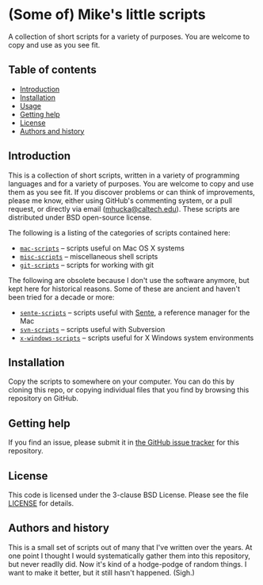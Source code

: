 (Some of) Mike's little scripts
===============================

A collection of short scripts for a variety of purposes.  You are welcome to copy and use as you see fit.

Table of contents
-----------------

* [Introduction](#introduction)
* [Installation](#installation)
* [Usage](#usage)
* [Getting help](#getting-help)
* [License](#license)
* [Authors and history](#authors-and-history)


Introduction
------------

This is a collection of short scripts, written in a variety of programming languages and for a variety of purposes.  You are welcome to copy and use them as you see fit.  If you discover problems or can think of improvements, please me know, either using GitHub's commenting system, or a pull request, or directly via email ([mhucka@caltech.edu](mhucka@caltech.edu)).  These scripts are distributed under BSD open-source license.

The following is a listing of the categories of scripts contained here:

* [`mac-scripts`](https://github.com/mhucka/small-scripts/tree/master/mac-scripts) &ndash; scripts useful on Mac OS X systems
* [`misc-scripts`](https://github.com/mhucka/small-scripts/tree/master/misc-scripts) &ndash; miscellaneous shell scripts
* [`git-scripts`](https://github.com/mhucka/small-scripts/tree/master/git-scripts)  &ndash; scripts for working with git

The following are obsolete because I don't use the software anymore, but kept here for historical reasons.  Some of these are ancient and haven't been tried for a decade or more:

* [`sente-scripts`](https://github.com/mhucka/small-scripts/tree/master/sente-scripts) &ndash; scripts useful with [Sente](http://www.thirdstreetsoftware.com/site/Sente.html), a reference manager for the Mac
* [`svn-scripts`](https://github.com/mhucka/small-scripts/tree/master/svn-scripts)  &ndash; scripts useful with Subversion
* [`x-windows-scripts`](https://github.com/mhucka/small-scripts/tree/master/x-windows-scripts) &ndash; scripts useful for X Windows system environments


Installation
------------

Copy the scripts to somewhere on your computer.  You can do this by cloning this repo, or copying individual files that you find by browsing this repository on GitHub.


Getting help
------------

If you find an issue, please submit it in [the GitHub issue tracker](https://github.com/mhucka/small-scripts/issues) for this repository.


License
-------

This code is licensed under the 3-clause BSD License.  Please see the file [LICENSE](https://raw.githubusercontent.com/mhucka/small-scripts/master/LICENSE) for details.


Authors and history
---------------------------

This is a small set of scripts out of many that I've written over the years.  At one point I thought I would systematically gather them into this repository, but never readlly did.  Now it's kind of a hodge-podge of random things.  I want to make it better, but it still hasn't happened.  (Sigh.)
